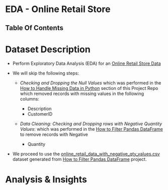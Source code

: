 # EDA - Online Retail Store

## Table Of Contents

# Dataset Description
* Perform Exploratory Data Analysis (EDA) for an [Online Retail Store Data](https://raw.githubusercontent.com/nyangweso-rodgers/Data_Analytics/main/Datasets/Online_Retail.csv)
  
* We will skip the following steps:
  *  _Checking and Dropping the Null Values_ which was performed in the [How to Handle Missing Data in Python](https://github.com/nyangweso-rodgers/Data_Analytics/tree/main/Analytics-with-Python/Python-Modules-for-Data-Analysis/Pandas-Module/How-to-Handle-Missing-Data-in-Pandas-DataFrame) section of this Project Repo which removed records with missing values in the following columns:
     * Description
     * CustomerID 
  
  *  _Data Cleaning: Checking and Dropping rows with Negative Quantity Values_: which was performed in the [How to Filter Pandas DataFrame](https://github.com/nyangweso-rodgers/Data_Analytics/tree/main/Analytics-with-Python/Python-Modules-for-Data-Analysis/Pandas-Module/How-to-Filter-Pandas-DataFrame) to remove records with Negative
     *  Quantity

* We proceed to use the [online_retail_data_with_negative_qty_values.csv](https://raw.githubusercontent.com/nyangweso-rodgers/Data_Analytics/main/Analytics-with-Python/Python-Modules-for-Data-Analysis/Pandas-Module/How-to-Filter-Pandas-DataFrame/online_retail_data_with_negative_qty_values.csv) dataset generated from [How to Filter Pandas DataFrame](https://github.com/nyangweso-rodgers/Data_Analytics/tree/main/Analytics-with-Python/Python-Modules-for-Data-Analysis/Pandas-Module/How-to-Filter-Pandas-DataFrame) project.


# Analysis & Insights